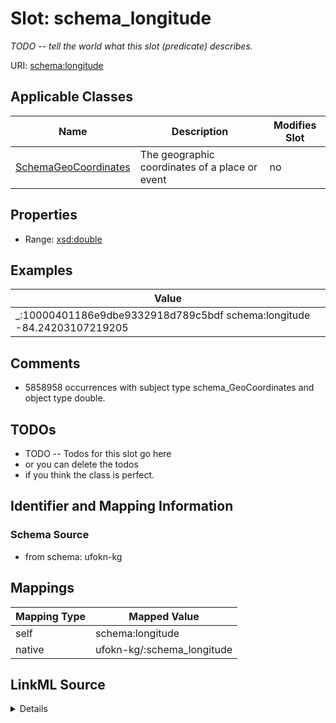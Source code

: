 

# Slot: schema_longitude


_TODO -- tell the world what this slot (predicate) describes._





URI: [schema:longitude](https://schema.org/longitude)



<!-- no inheritance hierarchy -->





## Applicable Classes

| Name | Description | Modifies Slot |
| --- | --- | --- |
| [SchemaGeoCoordinates](../classes/SchemaGeoCoordinates.md) | The geographic coordinates of a place or event |  no  |







## Properties

* Range: [xsd:double](http://www.w3.org/2001/XMLSchema#double)






## Examples

| Value |
| --- |
| _:10000401186e9dbe9332918d789c5bdf schema:longitude -84.24203107219205 |

## Comments

* 5858958 occurrences with subject type schema_GeoCoordinates and object type double.

## TODOs

* TODO -- Todos for this slot go here
* or you can delete the todos
* if you think the class is perfect.

## Identifier and Mapping Information







### Schema Source


* from schema: ufokn-kg




## Mappings

| Mapping Type | Mapped Value |
| ---  | ---  |
| self | schema:longitude |
| native | ufokn-kg/:schema_longitude |




## LinkML Source

<details>
```yaml
name: schema_longitude
description: TODO -- tell the world what this slot (predicate) describes.
todos:
- TODO -- Todos for this slot go here
- or you can delete the todos
- if you think the class is perfect.
comments:
- 5858958 occurrences with subject type schema_GeoCoordinates and object type double.
examples:
- value: _:10000401186e9dbe9332918d789c5bdf schema:longitude -84.24203107219205
from_schema: ufokn-kg
rank: 1000
slot_uri: schema:longitude
alias: schema_longitude
domain_of:
- schema_GeoCoordinates
range: double

```
</details>